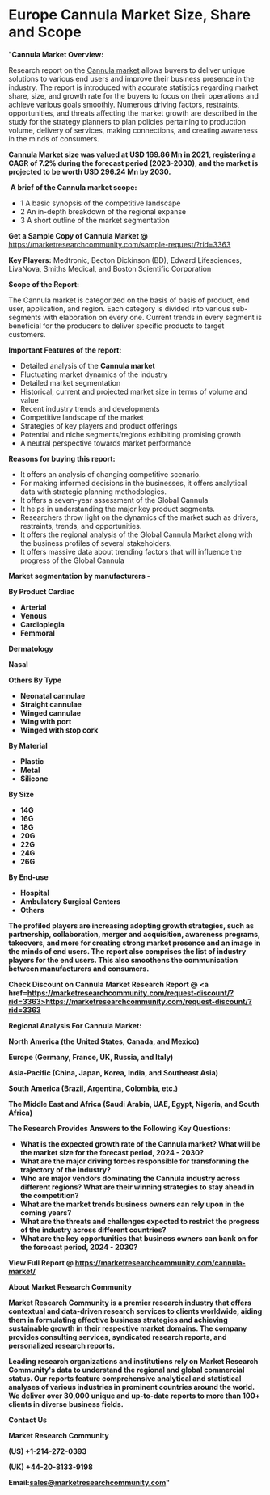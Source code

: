 # Europe Cannula Market Size, Share and Scope
"<strong>Cannula Market Overview:</strong>

Research report on the <a href=https://marketresearchcommunity.com/cannula-market/>Cannula market</a> allows buyers to deliver unique solutions to various end users and improve their business presence in the industry. The report is introduced with accurate statistics regarding market share, size, and growth rate for the buyers to focus on their operations and achieve various goals smoothly. Numerous driving factors, restraints, opportunities, and threats affecting the market growth are described in the study for the strategy planners to plan policies pertaining to production volume, delivery of services, making connections, and creating awareness in the minds of consumers.

<strong>Cannula Market size was valued at USD 169.86 Mn in 2021, registering a CAGR of 7.2% during the forecast period (2023-2030), and the market is projected to be worth USD 296.24 Mn by 2030.</strong>

 <Strong>A brief of the Cannula market scope:</Strong>
<ul>
 <li>1  A basic synopsis of the competitive landscape</li>
 <li>2  An in-depth breakdown of the regional expanse</li>
 <li>3  A short outline of the market segmentation</li>
</ul>
<strong>Get a Sample Copy of Cannula Market @ </b></strong><a href=https://marketresearchcommunity.com/sample-request/?rid=3363><u>https://marketresearchcommunity.com/sample-request/?rid=3363</u></a>

<strong>Key Players:</strong> 
Medtronic, Becton Dickinson (BD), Edward Lifesciences, LivaNova, Smiths Medical, and Boston Scientific Corporation

<strong>Scope of the Report:</strong>

The Cannula market is categorized on the basis of basis of product, end user, application, and region. Each category is divided into various sub-segments with elaboration on every one. Current trends in every segment is beneficial for the producers to deliver specific products to target customers.

<strong><b>Important Features of the report:</b></strong>
<ul>
  <li>Detailed analysis of the <strong><b>Cannula </b></strong><strong><b>market</b></strong></li>
  <li>Fluctuating market dynamics of the industry</li>
  <li>Detailed market segmentation</li>
  <li>Historical, current and projected market size in terms of volume and value</li>
  <li>Recent industry trends and developments</li>
  <li>Competitive landscape of the market</li>
  <li>Strategies of key players and product offerings</li>
  <li>Potential and niche segments/regions exhibiting promising growth</li>
  <li>A neutral perspective towards market performance</li>
</ul>
<strong><b>Reasons for buying this report:</b></strong>
<ul>
  <li>It offers an analysis of changing competitive scenario.</li>
  <li>For making informed decisions in the businesses, it offers analytical data with strategic planning methodologies.</li>
  <li>It offers a seven-year assessment of the Global Cannula</li>
  <li>It helps in understanding the major key product segments.</li>
  <li>Researchers throw light on the dynamics of the market such as drivers, restraints, trends, and opportunities.</li>
  <li>It offers the regional analysis of the Global Cannula Market along with the business profiles of several stakeholders.</li>
  <li>It offers massive data about trending factors that will influence the progress of the Global Cannula</li>
</ul>

<strong>Market segmentation by manufacturers -</strong>


<strong><strong>By Product </strong></h4>
Cardiac
<ul>
 	<li>Arterial</li>
 	<li>Venous</li>
 	<li>Cardioplegia</li>
 	<li>Femmoral</li>
</ul>
Dermatology

Nasal

Others
<strong><strong>By Type </strong></h4>
<ul>
 	<li>Neonatal cannulae</li>
 	<li>Straight cannulae</li>
 	<li>Winged cannulae</li>
 	<li>Wing with port</li>
 	<li>Winged with stop cork</li>
</ul>
<strong><strong>By Material </strong></h4>
<ul>
 	<li>Plastic</li>
 	<li>Metal</li>
 	<li>Silicone</li>
</ul>
<strong><strong>By Size </strong></h4>
<ul>
 	<li>14G</li>
 	<li>16G</li>
 	<li>18G</li>
 	<li>20G</li>
 	<li>22G</li>
 	<li>24G</li>
 	<li>26G</li>
</ul>
<strong><strong>By End-use</strong></h4>
<ul>
 	<li>Hospital</li>
 	<li>Ambulatory Surgical Centers</li>
 	<li>Others</li>
</ul>

The profiled players are increasing adopting growth strategies, such as partnership, collaboration, merger and acquisition, awareness programs, takeovers, and more for creating strong market presence and an image in the minds of end users. The report also comprises the list of industry players for the end users. This also smoothens the communication between manufacturers and consumers.

<strong><b>Check Discount on Cannula Market Research Report @ </b></strong><a href=https://marketresearchcommunity.com/request-discount/?rid=3363><u>https://marketresearchcommunity.com/request-discount/?rid=3363</u></a>

<strong>Regional Analysis For Cannula Market:</strong>

<strong>North America</strong> (the United States, Canada, and Mexico)

<strong>Europe</strong> (Germany, France, UK, Russia, and Italy)

<strong>Asia-Pacific</strong> (China, Japan, Korea, India, and Southeast Asia)

<strong>South America</strong> (Brazil, Argentina, Colombia, etc.)

<strong>The Middle East and Africa</strong> (Saudi Arabia, UAE, Egypt, Nigeria, and South Africa)

<strong>The Research Provides Answers to the Following Key Questions:</strong>
<ul>
 	<li>What is the expected growth rate of the Cannula market? What will be the market size for the forecast period, 2024 - 2030?</li>
 	<li>What are the major driving forces responsible for transforming the trajectory of the industry?</li>
 	<li>Who are major vendors dominating the Cannula industry across different regions? What are their winning strategies to stay ahead in the competition?</li>
 	<li>What are the market trends business owners can rely upon in the coming years?</li>
 	<li>What are the threats and challenges expected to restrict the progress of the industry across different countries?</li>
 	<li>What are the key opportunities that business owners can bank on for the forecast period, 2024 - 2030?</li>
</ul>

<strong>View Full Report @</strong> <a href=https://marketresearchcommunity.com/cannula-market/>https://marketresearchcommunity.com/cannula-market/</a>

<strong>About Market Research Community</strong>

Market Research Community is a premier research industry that offers contextual and data-driven research services to clients worldwide, aiding them in formulating effective business strategies and achieving sustainable growth in their respective market domains. The company provides consulting services, syndicated research reports, and personalized research reports.

Leading research organizations and institutions rely on Market Research Community's data to understand the regional and global commercial status. Our reports feature comprehensive analytical and statistical analyses of various industries in prominent countries around the world. We deliver over 30,000 unique and up-to-date reports to more than 100+ clients in diverse business fields.

<strong>Contact Us</strong>

<strong>Market Research Community</strong>

(US) +1-214-272-0393

(UK) +44-20-8133-9198

<strong>Email:</strong>sales@marketresearchcommunity.com"
